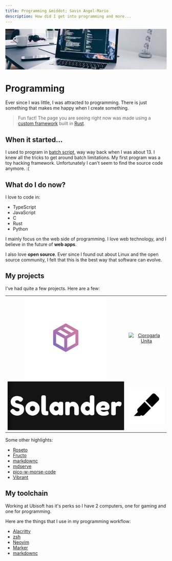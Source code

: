 ```yaml
---
title: Programming &middot; Savin Angel-Mario
description: How did I get into programming and more...
---
```


![](static/images/coding.png)

# Programming

Ever since I was little, I was attracted to programming.
There is just something that makes me happy
when I create something.

> Fun fact! The page you are seeing right now was made
using a [custom framework](https://github.com/notangelmario/notangelmario) built in [Rust](https://rust-lang.org).

## When it started...

I used to program in [batch script](https://en.wikipedia.org/wiki/Batch_file),
way way back when I was about 13. I knew all the tricks to get around
batch limitations. My first program was a toy hacking framework.
Unfortunately I can't seem to find the source code anymore. :(

## What do I do now?

I love to code in:

* TypeScript
* JavaScript
* C
* Rust
* Python

I mainly focus on the web side of programming. I love web technology,
and I believe in the future of **web apps**.

I also love **open source**. Ever since I found out about Linux and
the open source community, I felt that this is the best way
that software can evolve.

## My projects

I've had quite a few projects. Here are a few:

| 	| 	|
|:-:|:-:|
[![Paquet](static/projects/paquet.png)](https://paquet.app)|[![Ciorogarla Unita](static/projects/ciorogarlaunita.png)](https://ciorogarla.eu.org)
[![Solander](static/projects/solander.png)](https://solander.ro)|[![Marker](static/projects/marker.png)](https://github.com/notangelmario/marker)

Some other highlights:

* [Roseto](https://github.com/roseto)
* [Fructo](https://github.com/fructoland)
* [markdownc](https://github.com/notangelmario/markdownc)
* [mdserve](https://deno.land/x/mdserve)
* [pico-w-morse-code](https://github.com/notangelmario/pico-w-morse-code)
* [Vibrant](https://github.com/notangelmario/vibrant)

## My toolchain

Working at Ubisoft has it's perks so I have 2 computers, one for gaming
and one for programming.

Here are the things that I use in my programming workflow:

* [Alacritty](https://alacritty.org/)
* [zsh](https://zsh.org)
* [Neovim](https://neovim.io)
* [Marker](https://marker.fructo.land)
* [markdownc](https://github.com/notangelmario/markdownc)